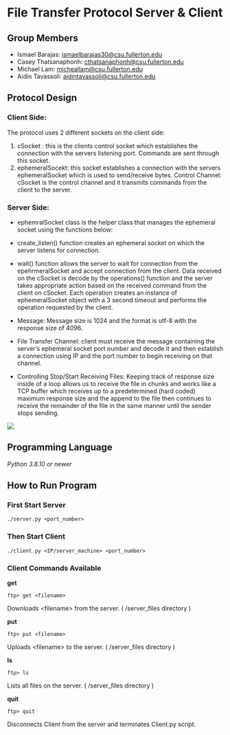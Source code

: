 # File Transfer Protocol Server & Client

## Group Members

- Ismael Barajas: ismaelbarajas30@csu.fullerton.edu
- Casey Thatsanaphonh: cthatsanaphonh@csu.fullerton.edu
- Michael Lam: micheallam@csu.fullerton.edu
- Aidin Tavassoli: aidintavassoli@csu.fullerton.edu

## Protocol Design

### Client Side:
The protocol uses 2 different sockets on the client side:

1. cSocket : this is the clients control socket which establishes the connection with the servers listening port. Commands are sent through this socket.
2. ephemeralSocekt: this socket establishes a connection with the servers ephemeralSocket which is used to send/receive bytes.
   Control Channel: cSocket is the control channel and it transmits commands from the client to the server.
 ### Server Side:
  - ephemralSocket class is the helper class that manages the ephemeral socket using the functions below:
  - create_listen() function creates an ephemeral socket on which the server listens for connection.
  - wait() function allows the server to wait for connection from the epehrmeralSocket and accept connection from the client.
   Data received on the cSocket is decode by the operations() function and the server takes appropriate action based on the received command from the client on cSocket.
   Each operation creates an instance of ephemeralSocket object with a 3 second timeout and performs the operation requested by the client.

- Message: Message size is 1024 and the format is utf-8 with the response size of 4096.
- File Transfer Channel: client must receive the message containing the server’s ephemeral socket port number and decode it and then establish a connection using IP and the port number to begin receiving on that channel.
- Controlling Stop/Start Receiving Files: Keeping track of response size inside of a loop allows us to receive the file in chunks and works like a TCP buffer which receives up to a predetermined (hard coded) maximum response size and the append to the file then continues to receive the remainder of the file in the same manner until the sender stops sending.

![](https://imgur.com/g094r0x)

## Programming Language

_Python 3.8.10 or newer_

## How to Run Program

### First Start Server

```
./server.py <port_number>
```

### Then Start Client

```
./client.py <IP/server_machine> <port_number>
```

### Client Commands Available

**get**

```
ftp> get <filename>
```

Downloads \<filename\> from the server. ( /server_files directory )

**put**

```
ftp> put <filename>
```

Uploads \<filename\> to the server. ( /server_files directory )

**ls**

```
ftp> ls
```

Lists all files on the server. ( /server_files directory )

**quit**

```
ftp> quit
```

Disconnects Client from the server and terminates Client.py script.

